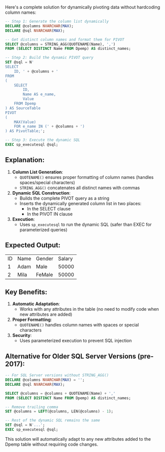 Here's a complete solution for dynamically pivoting data without hardcoding column names:

```SQL
-- Step 1: Generate the column list dynamically
DECLARE @columns NVARCHAR(MAX);
DECLARE @sql NVARCHAR(MAX);

-- Get distinct column names and format them for PIVOT
SELECT @columns = STRING_AGG(QUOTENAME(Name), ',')
FROM (SELECT DISTINCT Name FROM Dpemp) AS distinct_names;

-- Step 2: Build the dynamic PIVOT query
SET @sql = N'
SELECT
    ID, ' + @columns + '
FROM
(
    SELECT
        ID,
        Name AS e_name,
        Value
    FROM Dpemp
) AS SourceTable
PIVOT
(
    MAX(Value)
    FOR e_name IN (' + @columns + ')
) AS PivotTable;';

-- Step 3: Execute the dynamic SQL
EXEC sp_executesql @sql;
```

## Explanation:

1. **Column List Generation**:
    - `QUOTENAME()` ensures proper formatting of column names (handles spaces/special characters)
    - `STRING_AGG()` concatenates all distinct names with commas
2. **Dynamic SQL Construction**:
    - Builds the complete PIVOT query as a string
    - Inserts the dynamically generated column list in two places:
        - In the SELECT clause
        - In the PIVOT IN clause
3. **Execution**:
    - Uses `sp_executesql` to run the dynamic SQL (safer than EXEC for parameterized queries)

## Expected Output:

|   |   |   |   |
|---|---|---|---|
|ID|Name|Gender|Salary|
|1|Adam|Male|50000|
|2|Mila|FeMale|50000|

## Key Benefits:

1. **Automatic Adaptation**:
    - Works with any attributes in the table (no need to modify code when new attributes are added)
2. **Proper Formatting**:
    - `QUOTENAME()` handles column names with spaces or special characters
3. **Security**:
    - Uses parameterized execution to prevent SQL injection

## Alternative for Older SQL Server Versions (pre-2017):

```SQL
-- For SQL Server versions without STRING_AGG()
DECLARE @columns NVARCHAR(MAX) = '';
DECLARE @sql NVARCHAR(MAX);

SELECT @columns = @columns + QUOTENAME(Name) + ','
FROM (SELECT DISTINCT Name FROM Dpemp) AS distinct_names;

-- Remove trailing comma
SET @columns = LEFT(@columns, LEN(@columns) - 1);

-- Rest of the dynamic SQL remains the same
SET @sql = N'...';
EXEC sp_executesql @sql;
```

This solution will automatically adapt to any new attributes added to the Dpemp table without requiring code changes.